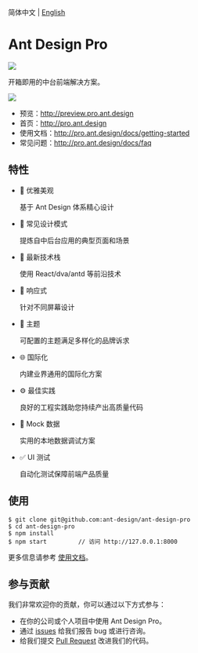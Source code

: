 简体中文 | [English](./README.en-US.md)

# Ant Design Pro

[![](https://img.shields.io/travis/ant-design/test2.svg?style=flat-square)](https://travis-ci.org/ant-design/test2)

开箱即用的中台前端解决方案。

![](https://gw.alipayobjects.com/zos/rmsportal/UMpXlUaLSMJMhejrlREh.png)

- 预览：http://preview.pro.ant.design
- 首页：http://pro.ant.design
- 使用文档：http://pro.ant.design/docs/getting-started
- 常见问题：http://pro.ant.design/docs/faq

## 特性

- :gem: 优雅美观

  基于 Ant Design 体系精心设计

- :triangular_ruler: 常见设计模式

  提炼自中后台应用的典型页面和场景

- :rocket: 最新技术栈

  使用 React/dva/antd 等前沿技术

- :iphone: 响应式

  针对不同屏幕设计

- :art: 主题

  可配置的主题满足多样化的品牌诉求

- :globe_with_meridians: 国际化

  内建业界通用的国际化方案

- :gear: 最佳实践

  良好的工程实践助您持续产出高质量代码

- :1234: Mock 数据

  实用的本地数据调试方案

- :white_check_mark: UI 测试

  自动化测试保障前端产品质量

## 使用

```
$ git clone git@github.com:ant-design/ant-design-pro
$ cd ant-design-pro
$ npm install
$ npm start         // 访问 http://127.0.0.1:8000
```

更多信息请参考 [使用文档](http://pro.ant.design/docs/getting-started)。

## 参与贡献

我们非常欢迎你的贡献，你可以通过以下方式参与：

- 在你的公司或个人项目中使用 Ant Design Pro。
- 通过 [issues](http://github.com/ant-design/ant-design-pro/issues) 给我们报告 bug 或进行咨询。
- 给我们提交 [Pull Request](http://github.com/ant-design/ant-design-pro/pulls) 改进我们的代码。
